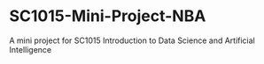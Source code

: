 # SC1015-Mini-Project-NBA
A mini project for SC1015 Introduction to Data Science and Artificial Intelligence
